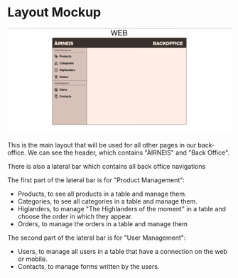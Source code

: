 # Layout Mockup

![Layout Mockup](./images/layout.png)

This is the main layout that will be used for all other pages in our back-office.
We can see the header, which contains "ÀIRNEIS" and "Back Office".

There is also a lateral bar which contains all back office navigations

The first part of the lateral bar is for "Product Management":
- Products, to see all products in a table and manage them.
- Categories, to see all categories in a table and manage them.
- Higlanders, to manage "The Highlanders of the moment" in a table and choose the order in which they appear.
- Orders, to manage the orders in a table and manage them

The second part of the lateral bar is for "User Management":
- Users, to manage all users in a table that have a connection on the web or mobile.
- Contacts, to manage forms written by the users.
